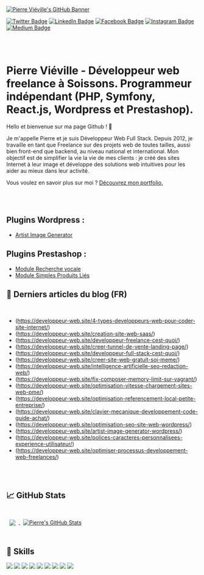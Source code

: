 [![Pierre Viéville's GitHub Banner](https://user-images.githubusercontent.com/11742929/219418088-256095d0-76fd-47f0-bedf-654c3331a091.png)](https://www.pierrevieville.fr)


[![Twitter Badge](https://img.shields.io/badge/Twitter-Profile-informational?style=flat&logo=twitter&logoColor=white&color=1CA2F1)](https://twitter.com/pierrevieville)
[![LinkedIn Badge](https://img.shields.io/badge/LinkedIn-Profile-informational?style=flat&logo=linkedin&logoColor=white&color=0D76A8)](https://www.linkedin.com/in/pierrevieville/)
[![Facebook Badge](https://img.shields.io/badge/Facebook-Profile-informational?style=flat&logo=facebook&logoColor=white&color=3b5998)](https://www.facebook.com/pierrevieville.fr/)
[![Instagram Badge](https://img.shields.io/badge/Instagram-Profile-informational?style=flat&logo=instagram&logoColor=white&color=405de6)](https://www.instagram.com/pierrevieville.fr/)
[![Medium Badge](https://img.shields.io/badge/Medium-Profile-informational?style=flat&logo=medium&logoColor=white&color=000000)](https://medium.com/@pierrevieville)

<br>
<br>

# Pierre Viéville - Développeur web freelance à Soissons. Programmeur indépendant (PHP, Symfony, React.js, Wordpress et Prestashop).

Hello et bienvenue sur ma page Github ! 👋

Je m'appelle Pierre et je suis Développeur Web Full Stack. Depuis 2012, je travaille en tant que Freelance sur des projets web de toutes tailles, aussi bien front-end que backend, au niveau national et international. Mon objectif est de simplifier la vie la vie de mes clients : je créé des sites Internet à leur image et développe des solutions web intuitives pour les aider au mieux dans leur activité.

Vous voulez en savoir plus sur moi ? [Découvrez mon portfolio.](https://www.pierrevieville.fr/)

<br>
<br>

## Plugins Wordpress :

- [Artist Image Generator](https://fr.wordpress.org/plugins/artist-image-generator/)

## Plugins Prestashop :

- [Module Recherche vocale](https://addons.prestashop.com/fr/recherches-filtres/49851-recherche-vocale.html)
- [Module Simples Produits Liés](https://addons.prestashop.com/fr/produits-virtuels-telechargeables/48601-simples-produits-lies.html)

## 📝 Derniers articles du blog (FR)

<br>

<!-- BLOG-POST-LIST:START -->
- (https://developpeur-web.site/4-types-developpeurs-web-pour-coder-site-internet/)
- (https://developpeur-web.site/creation-site-web-saas/)
- (https://developpeur-web.site/developpeur-freelance-cest-quoi/)
- (https://developpeur-web.site/creer-tunnel-de-vente-landing-page/)
- (https://developpeur-web.site/developpeur-full-stack-cest-quoi/)
- (https://developpeur-web.site/creer-site-web-gratuit-soi-meme/)
- (https://developpeur-web.site/intelligence-artificielle-seo-redaction-web/)
- (https://developpeur-web.site/fix-composer-memory-limit-sur-vagrant/)
- (https://developpeur-web.site/optimisation-vitesse-chargement-sites-web-pme/)
- (https://developpeur-web.site/optimisation-referencement-local-petite-entreprise/)
- (https://developpeur-web.site/clavier-mecanique-developpement-code-guide-achat/)
- (https://developpeur-web.site/optimisation-seo-site-web-wordpress/)
- (https://developpeur-web.site/artist-image-generator-wordpress/)
- (https://developpeur-web.site/polices-caracteres-personnalisees-experience-utilisateur/)
- (https://developpeur-web.site/optimiser-processus-developpement-web-freelances/)
<!-- BLOG-POST-LIST:END -->

<br>
<br>

## &#x1f4c8; GitHub Stats

<br>

<a href="https://github.com/Immolare">
  <img align="center" style="margin:0.5rem" src="https://github-readme-stats.vercel.app/api/top-langs/?username=Immolare&hide=html,css&title_color=ffffff&text_color=c9cacc&icon_color=f3f3f3&bg_color=0d1117" />
</a>

<a href="https://github.com/Immolare">
  <img align="center" style="margin:0.5rem" src="https://github-readme-stats.vercel.app/api?username=Immolare&show_icons=true&line_height=27&count_private=true&title_color=ffffff&text_color=c9cacc&icon_color=f3f3f3&bg_color=0d1117" alt="Pierre's GitHub Stats" />
</a>

<br>
<br>

## 💼 Skills

![](https://img.shields.io/badge/PHP-777BB4?style=for-the-badge&logo=php&logoColor=white)
![](https://img.shields.io/badge/MySQL-00000F?style=for-the-badge&logo=mysql&logoColor=white)
![](https://img.shields.io/badge/React-20232A?style=for-the-badge&logo=react&logoColor=61DAFB)
![](https://img.shields.io/badge/React_Native-20232A?style=for-the-badge&logo=react&logoColor=61DAFB)
![](https://img.shields.io/badge/Redux-593D88?style=for-the-badge&logo=redux&logoColor=white)
![](https://img.shields.io/badge/JavaScript-323330?style=for-the-badge&logo=javascript&logoColor=F7DF1E)
![](https://img.shields.io/badge/HTML5-E34F26?style=for-the-badge&logo=html5&logoColor=white)
![](https://img.shields.io/badge/Sass-CC6699?style=for-the-badge&logo=sass&logoColor=white)
![](https://img.shields.io/badge/Bootstrap-563D7C?style=for-the-badge&logo=bootstrap&logoColor=white)
